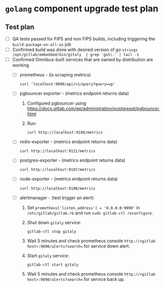 # `golang` component upgrade test plan

<!-- Copy and paste the following into your MR description. -->
## Test plan

- [ ] QA tests passed for FIPS and non FIPS builds, including triggering the `build-package-on-all-os` job
- [ ] Confirmed build was done with desired version of go `strings /opt/gitlab/embedded/bin/gitaly  | grep 'go1\.' | tail -1`
- [ ] Confirmed Omnibus-built services that are owned by distribution are working
  - [ ] prometheus - (is scraping metrics)

     ```shell
     curl 'localhost:9090/api/v1/query?query=up'
     ```

  - [ ] pgbouncer exporter - (metrics endpoint returns data)

     1. Configured pgbouncer using https://docs.gitlab.com/ee/administration/postgresql/pgbouncer.html
     1. Run:

        ```shell
        curl http://localhost:9188/metrics
        ```

  - [ ] redis-exporter - (metrics endpoint returns data)

     ```shell
     curl http://localhost:9121/metrics
     ```

  - [ ] postgres-exporter - (metrics endpoint returns data)

     ```shell
     curl http://localhost:9187/metrics
     ```

  - [ ] node-exporter - (metrics endpoint returns data)

     ```shell
     curl http://localhost:9100/metrics
     ```

  - [ ] alertmanager - (test trigger an alert)

     1. Set `prometheus['listen_address'] = '0.0.0.0:9090'` in `/etc/gitlab/gitlab.rb` and run `sudo gitlab-ctl reconfigure`.
     1. Shut down `gitaly` service:

        ```shell
        gitlab-ctl stop gitaly
        ```

     1. Wait 5 minutes and check prometheus console `http://<gitlab host>:9090/alerts?search=` for service down alert.
     1. Start `gitaly` service:

        ```shell
        gitlab-ctl start gitaly
        ```

     1. Wait 5 minutes and check prometheus console `http://<gitlab host>:9090/alerts?search=` for service back up.
